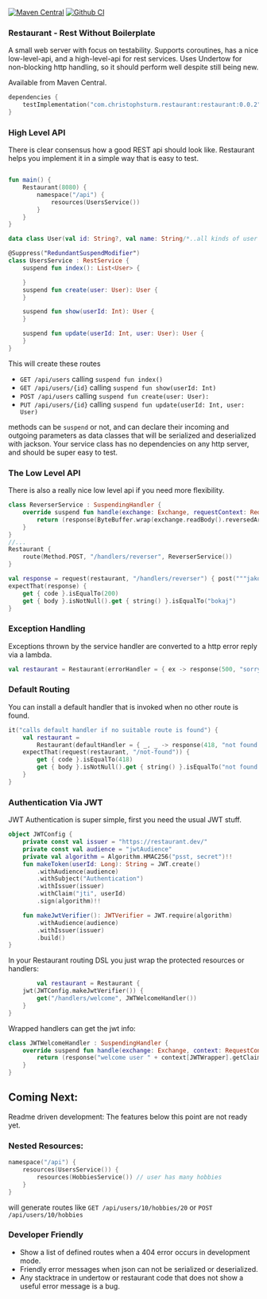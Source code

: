 [![Maven Central](https://maven-badges.herokuapp.com/maven-central/com.christophsturm.restaurant/restaurant/badge.svg)](https://maven-badges.herokuapp.com/maven-central/com.christophsturm.restaurant/restaurant)
[![Github CI](https://github.com/christophsturm/restaurant/workflows/CI/badge.svg)](https://github.com/christophsturm/restaurant/actions)

### Restaurant - Rest Without Boilerplate

A small web server with focus on testability. Supports coroutines, has a nice low-level-api, and a high-level-api for
rest services. Uses Undertow for non-blocking http handling, so it should perform well despite still being new.

Available from Maven Central.

```kotlin
dependencies {
    testImplementation("com.christophsturm.restaurant:restaurant:0.0.2")
}
```

### High Level API

There is clear consensus how a good REST api should look like. Restaurant helps you implement it in a simple way that is
easy to test.

```kotlin

fun main() {
    Restaurant(8080) {
        namespace("/api") {
            resources(UsersService())
        }
    }
}

data class User(val id: String?, val name: String/*..all kinds of user fields..*/)

@Suppress("RedundantSuspendModifier")
class UsersService : RestService {
    suspend fun index(): List<User> {

    }
    suspend fun create(user: User): User {
    }

    suspend fun show(userId: Int): User {
    }

    suspend fun update(userId: Int, user: User): User {
    }
}
```

This will create these routes

* `GET /api/users` calling `suspend fun index()`
* `GET /api/users/{id}` calling `suspend fun show(userId: Int)`
* `POST /api/users` calling  `suspend fun create(user: User):`
* `PUT /api/users/{id}` calling `suspend fun update(userId: Int, user: User)`

methods can be `suspend` or not, and can declare their incoming and outgoing parameters as data classes that will be
serialized and deserialized with jackson. Your service class has no dependencies on any http server, and should be super
easy to test.

### The Low Level API

There is also a really nice low level api if you need more flexibility.

```kotlin
class ReverserService : SuspendingHandler {
    override suspend fun handle(exchange: Exchange, requestContext: RequestContext): Response {
        return (response(ByteBuffer.wrap(exchange.readBody().reversedArray())))
    }
}
//...
Restaurant {
    route(Method.POST, "/handlers/reverser", ReverserService())
}

val response = request(restaurant, "/handlers/reverser") { post("""jakob""".toRequestBody()) }
expectThat(response) {
    get { code }.isEqualTo(200)
    get { body }.isNotNull().get { string() }.isEqualTo("bokaj")
}

```

### Exception Handling

Exceptions thrown by the service handler are converted to a http error reply via a lambda.

```kotlin
val restaurant = Restaurant(errorHandler = { ex -> response(500, "sorry") })
```

### Default Routing

You can install a default handler that is invoked when no other route is found.
```kotlin
it("calls default handler if no suitable route is found") {
    val restaurant =
        Restaurant(defaultHandler = { _, _ -> response(418, "not found but anyway I'm teapot") }) { }
    expectThat(request(restaurant, "/not-found")) {
        get { code }.isEqualTo(418)
        get { body }.isNotNull().get { string() }.isEqualTo("not found but anyway I'm teapot")
    }
}

```

### Authentication Via JWT

JWT Authentication is super simple, first you need the usual JWT stuff.

```kotlin
object JWTConfig {
    private const val issuer = "https://restaurant.dev/"
    private const val audience = "jwtAudience"
    private val algorithm = Algorithm.HMAC256("psst, secret")!!
    fun makeToken(userId: Long): String = JWT.create()
        .withAudience(audience)
        .withSubject("Authentication")
        .withIssuer(issuer)
        .withClaim("jti", userId)
        .sign(algorithm)!!

    fun makeJwtVerifier(): JWTVerifier = JWT.require(algorithm)
        .withAudience(audience)
        .withIssuer(issuer)
        .build()
}
```

In your Restaurant routing DSL you just wrap the protected resources or handlers:

```kotlin
        val restaurant = Restaurant {
    jwt(JWTConfig.makeJwtVerifier()) {
        get("/handlers/welcome", JWTWelcomeHandler())
    }
}

```

Wrapped handlers can get the jwt info:

```kotlin
class JWTWelcomeHandler : SuspendingHandler {
    override suspend fun handle(exchange: Exchange, context: RequestContext): Response {
        return (response("welcome user " + context[JWTWrapper].getClaim("jti")))
    }
}
```

## Coming Next:

Readme driven development: The features below this point are not ready yet.

### Nested Resources:

```kotlin
namespace("/api") {
    resources(UsersService()) {
        resources(HobbiesService()) // user has many hobbies
    }
}
```

will generate routes like `GET /api/users/10/hobbies/20` or `POST /api/users/10/hobbies`

### Developer Friendly

* Show a list of defined routes when a 404 error occurs in development mode.
* Friendly error messages when json can not be serialized or deserialized.
* Any stacktrace in undertow or restaurant code that does not show a useful error message is a bug.
